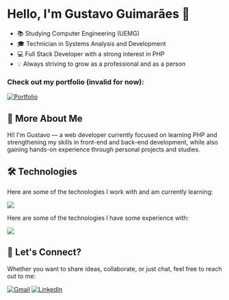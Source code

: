 # Hello, I'm Gustavo Guimarães 👋

- 📚 Studying Computer Engineering (UEMG)  
- 🎓 Technician in Systems Analysis and Development  
- 💻 Full Stack Developer with a strong interest in PHP  
- 💡 Always striving to grow as a professional and as a person
<!-- Depois eu coloco o meu tempo de experiencia aqui tb -->

### Check out my portfolio (invalid for now):

[![Portfolio](https://img.shields.io/badge/💼%20Portfolio-000?style=for-the-badge&logo=&logoColor=white)](https://meusitecompleto.com/portfolio) 

## 🚀 More About Me

Hi! I'm Gustavo — a web developer currently focused on learning PHP and strengthening my skills in front-end and back-end development, while also gaining hands-on experience through personal projects and studies.

## 🛠️ Technologies   

Here are some of the technologies I work with and am currently learning:   

 <a href="https://skillicons.dev"   >
  <img src="https://skillicons.dev/icons?i=html,css,javascript,git,github,php,mysql" />
</a>


Here are some of the technologies I have some experience with:

<a href="https://skillicons.dev"   >
  <img src="https://skillicons.dev/icons?i=java,c,cpp,cs,nodejs" />
</a>


<!--  ![](https://img.shields.io/badge/HTML-239120?style=for-the-badge&logo=html5&logoColor=white) ![](https://img.shields.io/badge/CSS-239120?&style=for-the-badge&logo=css3&logoColor=white) ![](https://img.shields.io/badge/JavaScript-F7DF1E?style=for-the-badge&logo=javascript&logoColor=black) ![](https://img.shields.io/badge/PHP-777BB4?style=for-the-badge&logo=php&logoColor=white) -->

## 📩 Let's Connect?  
Whether you want to share ideas, collaborate, or just chat, feel free to reach out to me:

[![Gmail](https://skillicons.dev/icons?i=gmail)](mailto:gustavoguimaraescode@gmail.com)
[![LinkedIn](https://skillicons.dev/icons?i=linkedin)](https://www.linkedin.com/in/gustavocodou/)

